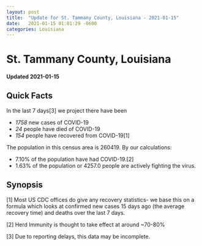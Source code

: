 ```yaml
---
layout: post
title:  "Update for St. Tammany County, Louisiana - 2021-01-15"
date:   2021-01-15 01:01:29 -0600
categories: Louisiana
---
```


# St. Tammany County, Louisiana
#### Updated 2021-01-15

## Quick Facts

In the last 7 days[3] we project there have been
- *1758* new cases of COVID-19
- *24* people have died of COVID-19
- *154* people have recovered from COVID-19[1]

The population in this census area is 260419. By our calculations:
- 7.10% of the population have had COVID-19.[2]
- 1.63% of the population or 4257.0 people are actively fighting the virus.

## Synopsis




[1] Most US CDC offices do give any recovery statistics- we base this on a formula which looks at confirmed new cases
15 days ago (the average recovery time) and deaths over the last 7 days.

[2] Herd Immunity is thought to take effect at around ~70-80%

[3] Due to reporting delays, this data may be incomplete.
 
    